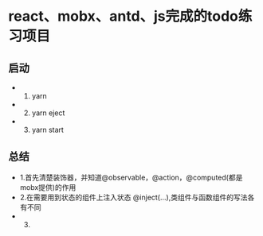 # react、mobx、antd、js完成的todo练习项目
## 启动
- 1. yarn 
- 2. yarn eject
- 3. yarn start
## 总结
-  1.首先清楚装饰器，并知道@observable，@action，@computed(都是mobx提供)的作用
-  2.在需要用到状态的组件上注入状态 @inject(...),类组件与函数组件的写法各有不同
-  3.